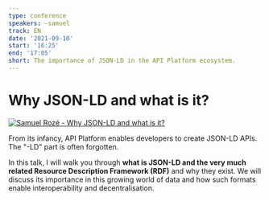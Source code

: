 ```yaml
---
type: conference
speakers: -samuel
track: EN
date: '2021-09-10'
start: '16:25'
end: '17:05'
short: The importance of JSON-LD in the API Platform ecosystem.
---
```


# Why JSON-LD and what is it?

[![Samuel Rozé - Why JSON-LD and what is it?](https://img.youtube.com/vi/zuPYqOsT-aw/0.jpg)](https://www.youtube.com/watch?v=zuPYqOsT-aw&list=PL3hoUDjLa7eSo7-CAyiirYfhJe4h_Wxs4&index=8)

From its infancy, API Platform enables developers to create JSON-LD APIs. The "-LD" part is often forgotten.

In this talk, I will walk you through **what is JSON-LD and the very much related Resource Description Framework (RDF)** and why they exist. We will discuss its importance in this growing world of data and how such formats enable interoperability and decentralisation.
